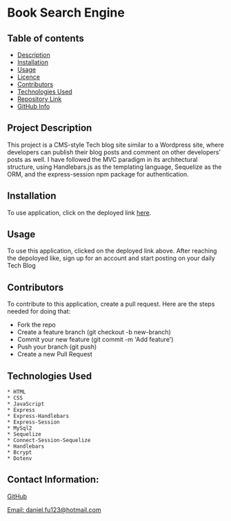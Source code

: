 # Book Search Engine 

  ## Table of contents
  - [Description](#Description)
  - [Installation](#Installation)
  - [Usage](#Usage)
  - [Licence](#Licence)
  - [Contributors](#Contributors)
  - [Technologies Used](#Technologies)
  - [Repository Link](#Repository)
  - [GitHub Info](#GitHub) 

  ## Project Description

  This project is a CMS-style Tech blog site similar to a Wordpress site, where developers can publish their blog posts and comment on other developers’ posts as well. I have followed the  MVC paradigm in its architectural structure, using Handlebars.js as the templating language, Sequelize as the ORM, and the express-session npm package for authentication. 

  ## Installation 

  To use application, click on the deployed link <a href="https://robot-ducky.herokuapp.com/">here</a>.
  
  ## Usage

To use this application, clicked on the deployed link above. After reaching the depoloyed like, sign up for an account and start posting on your daily Tech Blog

  ## Contributors

  To contribute to this application, create a pull request.
  Here are the steps needed for doing that:
  - Fork the repo
  - Create a feature branch (git checkout -b new-branch)
  - Commit your new feature (git commit -m 'Add feature')
  - Push your branch (git push)
  - Create a new Pull Request

  ## Technologies Used
    * HTML
    * CSS
    * JavaScript
    * Express
    * Express-Handlebars
    * Express-Session
    * MySql2
    * Sequelize
    * Connect-Session-Sequelize
    * Handlebars
    * Bcrypt
    * Dotenv

  ## Contact Information:
  [GitHub](https://github.com/danielfu13)

  [Email: daniel.fu123@hotmail.com](mailto:daniel.fu123@hotmail.com)